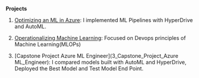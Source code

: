 **Projects**

1. [Optimizing an ML in Azure](1_Optimizing_an_ML_Pipeline_in_Azure): I implemented ML Pipelines with HyperDrive and AutoML.
2. [Operationalizing Machine Learning](2_Operationalizing_Machine_Learning): Focused on Devops principles of Machine Learning(MLOPs)
   
3. [Capstone Project Azure ML Engineer](3_Capstone_Project_Azure ML_Engineer): I compared models built with AutoML and HyperDrive, Deployed the Best Model and Test Model End Point.